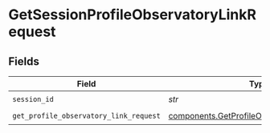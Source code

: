 # GetSessionProfileObservatoryLinkRequest


## Fields

| Field                                                                                                      | Type                                                                                                       | Required                                                                                                   | Description                                                                                                |
| ---------------------------------------------------------------------------------------------------------- | ---------------------------------------------------------------------------------------------------------- | ---------------------------------------------------------------------------------------------------------- | ---------------------------------------------------------------------------------------------------------- |
| `session_id`                                                                                               | *str*                                                                                                      | :heavy_check_mark:                                                                                         | N/A                                                                                                        |
| `get_profile_observatory_link_request`                                                                     | [components.GetProfileObservatoryLinkRequest](../../models/components/getprofileobservatorylinkrequest.md) | :heavy_check_mark:                                                                                         | N/A                                                                                                        |